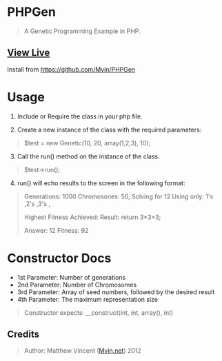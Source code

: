 PHPGen 
===========
> A Genetic Programming Example in PHP.

<a href="http://mvin.net/scripts/rungen.php">View Live</a>
----------------------------------------------------
Install from https://github.com/Mvin/PHPGen

Usage
=====
1. Include or Require the class in your php file.

2. Create a new instance of the class with the required parameters:

>$test = new Genetic(10, 20, array(1,2,3), 10);

3. Call the run() method on the instance of the class.

>$test->run();

4. run() will echo results to the screen in the following format:
	
>	Generations: 1000 Chromosones: 50, 
>	Solving for 12 Using only: 1's ,2's ,3's , 
>
>	Highest Fitness Achieved: 
>	Result: return 3*3+3;
>
>	Answer: 12 Fitness: 92

Constructor Docs
======
* 1st Parameter: Number of generations
* 2nd Parameter: Number of Chromosomes
* 3rd Parameter: Array of seed numbers, followed by the desired result
* 4th Parameter: The maximum representation size
	
>Constructor expects: __construct(int, int, array(), int)
	
Credits	
-------
>Author: Matthew Vincent (<a href="http://mvin.net">Mvin.net</a>) 2012